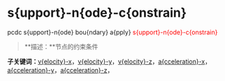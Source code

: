 # s{upport}-n{ode}-c{onstrain}
pcdc s{upport}-n{ode} bou{ndary} a{pply} <span style='color: red;'>s{upport}-n{ode}-c{onstrain}</span>
> **描述：**节点的约束条件

**子关键词：**[v{elocity}-x](s{upport}-n{ode}/bou{ndary}/a{pply}/s{upport}-n{ode}-c{onstrain}/v{elocity}-x/)，[v{elocity}-y](s{upport}-n{ode}/bou{ndary}/a{pply}/s{upport}-n{ode}-c{onstrain}/v{elocity}-y/)，[v{elocity}-z](s{upport}-n{ode}/bou{ndary}/a{pply}/s{upport}-n{ode}-c{onstrain}/v{elocity}-z/)，[a{cceleration}-x](s{upport}-n{ode}/bou{ndary}/a{pply}/s{upport}-n{ode}-c{onstrain}/a{cceleration}-x/)，[a{cceleration}-y](s{upport}-n{ode}/bou{ndary}/a{pply}/s{upport}-n{ode}-c{onstrain}/a{cceleration}-y/)，[a{cceleration}-z](s{upport}-n{ode}/bou{ndary}/a{pply}/s{upport}-n{ode}-c{onstrain}/a{cceleration}-z/)，
